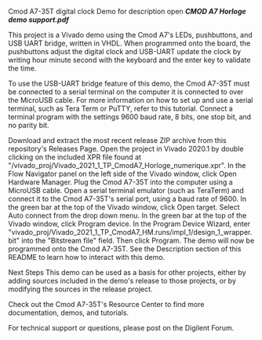 Cmod A7-35T digital clock Demo
for description open   ***CMOD A7 Horloge demo support.pdf***

This project is a Vivado demo using the Cmod A7's LEDs, pushbuttons, and USB UART bridge, written in VHDL. When programmed onto the board, the pushbuttons adjust the digital clock and USB-UART update the clock by writing hour minute second with the keyboard and the enter key to validate the time.

To use the USB-UART bridge feature of this demo, the Cmod A7-35T must be connected to a serial terminal on the computer it is connected to over the MicroUSB cable. For more information on how to set up and use a serial terminal, such as Tera Term or PuTTY, refer to this tutorial. 
Connect a terminal program with the settings 9600 baud rate, 8 bits, one stop bit, and no parity bit. 

Download and extract the most recent release ZIP archive from this repository's Releases Page.
Open the project in Vivado 2020.1 by double clicking on the included XPR file found at "<archive extracted location>/vivado_proj/Vivado_2021_1_TP_CmodA7_Horloge_numerique.xpr".
In the Flow Navigator panel on the left side of the Vivado window, click Open Hardware Manager.
Plug the Cmod A7-35T into the computer using a MicroUSB cable.
Open a serial terminal emulator (such as TeraTerm) and connect it to the Cmod A7-35T's serial port, using a baud rate of 9600.
In the green bar at the top of the Vivado window, click Open target. Select Auto connect from the drop down menu.
In the green bar at the top of the Vivado window, click Program device.
In the Program Device Wizard, enter "<archive extracted location>vivado_proj/Vivado_2021_1_TP_CmodA7_HM.runs/impl_1/design_1_wrapper.bit" into the "Bitstream file" field. Then click Program.
The demo will now be programmed onto the Cmod A7-35T. See the Description section of this README to learn how to interact with this demo.
  
Next Steps
This demo can be used as a basis for other projects, either by adding sources included in the demo's release to those projects, or by modifying the sources in the release project.

Check out the Cmod A7-35T's Resource Center to find more documentation, demos, and tutorials.

For technical support or questions, please post on the Digilent Forum.
